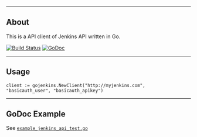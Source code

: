 -----
About
-----
This is a API client of Jenkins API written in Go.

[![Build Status](https://travis-ci.org/venkssa/gojenkins.svg?branch=master)](https://travis-ci.org/venkssa/gojenkins/)
[![GoDoc](https://godoc.org/github.com/venkssa/gojenkins?status.svg)](https://godoc.org/github.com/venkssa/gojenkins)

-----
Usage
-----

	client := gojenkins.NewClient("http://myjenkins.com", "basicauth_user", "basicauth_apikey")

-------
GoDoc Example
-------
See [`example_jenkins_api_test.go`](https://godoc.org/github.com/venkssa/gojenkins#NewClient)
